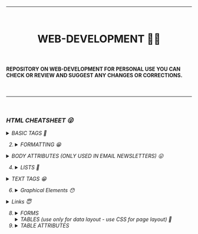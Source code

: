 <hr size="3" noshade><br>
<center>
<h1> WEB-DEVELOPMENT 👨‍💻</h1>
  </center>
<br>
<h4> REPOSITORY ON WEB-DEVELOPMENT FOR PERSONAL USE YOU CAN CHECK OR REVIEW AND SUGGEST ANY CHANGES OR CORRECTIONS. </h4><br>
<hr size="3" noshade><br>

<h3><em>HTML CHEATSHEET 😜</h3><em>
  
  <details>
     <summary>BASIC TAGS 🤩</summary>
       <br>

 > `<html> </html> --> Creates an HTML document.`
 > <br>
  > `<head> </head> --> Sets off the title & other info that isn't displayed.`
  > <br>
  > `<body> </body> --> Sets off the visible portion of the document.`
  > <br>
  > `<title> </title> --> Puts name of the document in the title bar; when bookmarking pages, this is what is bookmarked.`
   </details>
    
2.
    <details>
      <summary>FORMATTING 😁</summary>
      <br>
      
     > `<p> </p> --> Creates a new paragraph.`
      > <br>
      > `<br> --> AInserts a line break (carriage return).`
      > <br>
      > `<blockquote> </blockquote> --> Puts content in a quote - indents text from both sides.`
      > <br>
      > `<div> </div> --> Used to format block content with CSS.`
      > <br>
      > `<span> </span> --> Used to format inline content with CSS.`
      > <br>
      
  </details>
  
  <details>
    <summary> BODY ATTRIBUTES (ONLY USED IN EMAIL NEWSLETTERS) 😛</summary>
    <br>
    
  > `<body bgcolor=?> --> Sets background color, using name or hex value.`
  >  <br>
  > `<body text=?> --> Sets text color, using name or hex value`
  >  <br>
  >  `<body link=?> --> Sets color of links, using name or hex value`
  >  <br>
  >   `<body vlink=?> --> Sets color of visited links, using name or hex value`
  >  <br>
  >  `<body alink=?> --> Sets color of active links (while mouse-clicking)`
  > <br>  

  </details>
  
4.   
    <details>
      <summary>LISTS 🤭</summary>
      <br>
 
      > `<ul> </ul> --> Creates an unordered list.`
      > <br>
      > ` <ol start=?> </ol> --> Creates an ordered list (start=xx, where xx is a counting number).`
      > <br>
      > `<li> </li> --> Encompasses each list item.`
      > <br>
      > `<dl> </dl> --> Creates a definition list.`
      > <br>
      > `<dt> --> Precedes eachdefintion term.`
      > <br>
      > `<dd> --> Precedes eachdefintion`
      > <br>
      
 </details>
    
    
<details>
  <summary> TEXT TAGS 😁 </summary>
  <br>
  
  > `<pre> </pre> --> Creates preformatted text`
  > <br>
  > `<h1> </h1> -- <h6> </h6> --> Creates headlines H1=largest, H6=smallest`
  > <br>
  > `<b> </b> --> Creates bold text (should use <strong> instead)`
  > <br>
  > `<i> </i> --> Creates italicized text (should use <em> instead)`
  > <br>
  > `<tt> </tt> --> Creates typewriter-style text`
  > <br>
  > `<code> </code> --> Used to define source code, usually monospace`
  > <br>
  > `<cite> </cite> --> Creates a citation, usually processed in italics`
  > <br>
  > `<address> </address> --> Creates address section, usually processed in italics`
  > <br>
  > `<em> </em> --> Emphasizes a word (usually processed in italics)`
  > <br>
  > `<strong> </strong> --> Emphasizes a word (usually processed in bold)`
  > <br>
  > `<font size=?> </font> --> Sets size of font - 1 to 7 (should use CSS instead)`
  > <br>
  > `<font color=?> </font> --> Sets font color (should use CSS instead)`
  > <br>
  > `<font face=?> </font> --> Defines the font used (should use CSS instead)`
  > <br>
  
  </details>
    
6.
    <details>
    <summary>Graphical Elements 😯</summary>
    <br>
      
    > `<hr> --> Inserts a horizontal rule`
    ><br>
    > `<hr size=?> --> Sets size (height) of horizontal rule`  
    > `<hr width=?> --> Sets width of rule (as a % or absolute pixel length)`
    ><br>
    > `<hr noshade> --> Creates a horizontal rule without a shadow`
    ><br>
    > `<img src="URL" /> --> Adds image; it is a separate file located at the URL`
    ><br>
    > `<img src="URL" align=?> --> Aligns image left/right/center/bottom/top/middle (use CSS)`
    ><br>
    > `<img src="URL" border=?> --> Sets size of border surrounding image (use CSS)`
    ><br>
    > `<img src="URL" height=?> --> Sets height of image, in pixels`
    ><br>
    > `<img src="URL" width=?> --> Sets width of image, in pixels`
    ><br>
    > `<img src="URL" alt=?> --> Sets the alternate text for browsers that can't process images (required by the ADA)  `
    ><br>
  </details>
  
  <details>
    <summary>Links 😇</summary>
    <br>
    
   > `<a href="URL">clickable text</a> --> Creates a hyperlink to a Uniform Resource Locator`
   ><br> 
   > `<a href="mailto:EMAIL_ADDRESS">clickable text</a>--> Creates a hyperlink to an email address` 
   ><br>
   > `<a name="NAME">-->Creates a target location within a document`
   ><br>
   > `<a href="#NAME">clickable text</a> --> Creates a link to that target location` 
   ><br>  
    </details>
    
8.
    <details>
      <summary>FORMS</summary>
      <br>
      
   > `<form> </form> --> Defines a form`   
   > `<select multiple name=? size=?> </select> --> Creates a scrolling menu. Size sets the number of menu   items visible before user needs to scroll.`   
   >`<select name=?> </select> --> Creates a pulldown menu`
   ><br>
   >`<option> --> Sets off each menu item`  
   >`<textarea name=? cols="x" rows="y"></textarea> --> Creates a text box area. Columns set the width; rows set the height.`
   ><br>
   >`<input type="checkbox" name=? value=?> --> Creates a checkbox.`
   ><br>
   >`<input type="checkbox" name=? value=? checked> --> Creates a checkbox which is pre-checked.`      
   >`<input type="radio" name=? value=?> --> Creates a radio button.`
   ><br>   
   >`<input type="radio" name=? value=? checked> --> Creates a radio button which is pre-checked.`  
   >`<input type="text" name=? size=?> --> Creates a one-line text area. Size sets length, in characters.`   
   >`<input type="submit" value=?> --> Creates a submit button. Value sets the text in the submit button`
   >`<input type="image" name=? src=? border=? alt=?> --> Creates a submit button using an image.`   
   >`<input type="reset"> --> Creates a reset button`   
    </details>
    
     <details>
       <summary>TABLES (use only for data layout - use CSS for page layout) 🤠</summary>
       <br>
       
    > `<table> </table> --> Creates a table`
    ><br>
    > `<tr> </tr> --> Sets off each row in a table`
    ><br>
    > `<td> </td> --> Sets off each cell in a row`
    ><br>
    > `<th> </th> --> Sets off the table header (a normal cell with bold, centered text)`
    ><br>
    </details>
       
10.
    <details>
      <summary>TABLE ATTRIBUTES</summary>
      <br>

